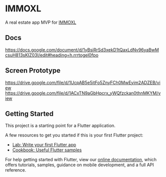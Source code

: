 # IMMOXL

A real estate app MVP for [IMMOXL](https://immoxl.com/nl)

## Docs

https://docs.google.com/document/d/1yBsiRrSd3xekD1tQaxLdNv96yaBwMcsuH813sKIZ03I/edit#heading=h.rrrtogel0fpo

## Screen Prototype

https://drive.google.com/file/d/1UcpAB5e5itFo5ZnyFCh0MwEyim2ADZEB/view
https://drive.google.com/file/d/1ACxTN9aGbHpcrx_yWQfzckan0thnMKYM/view

## Getting Started

This project is a starting point for a Flutter application.

A few resources to get you started if this is your first Flutter project:

- [Lab: Write your first Flutter app](https://flutter.dev/docs/get-started/codelab)
- [Cookbook: Useful Flutter samples](https://flutter.dev/docs/cookbook)

For help getting started with Flutter, view our
[online documentation](https://flutter.dev/docs), which offers tutorials,
samples, guidance on mobile development, and a full API reference.
